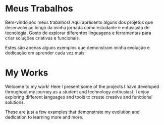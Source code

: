  <h1>Meus Trabalhos</h1>
    <p>Bem-vindo aos meus trabalhos! Aqui apresento alguns dos projetos que desenvolvi ao longo da minha jornada como estudante e entusiasta de tecnologia. Gosto de explorar diferentes linguagens e ferramentas para criar soluções criativas e funcionais.</p>
    <p>Estes são apenas alguns exemplos que demonstram minha evolução e dedicação em aprender cada vez mais.</p>


 <h1>My Works</h1>
 <p> Welcome to my work! Here I present some of the projects I have developed throughout my journey as a student and technology enthusiast. I enjoy exploring         different languages ​​and tools to create creative and functional solutions.</p>

<p>These are just a few examples that demonstrate my evolution and dedication to learning more and more.</p>
